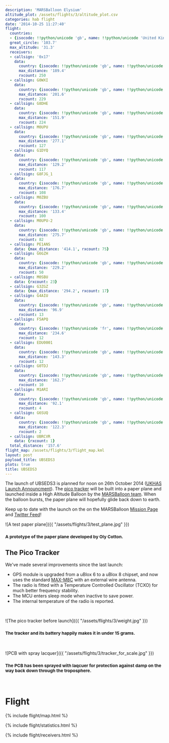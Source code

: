 ```yaml
---
description: 'MARSBalloon Elysium'
altitude_plot: /assets/flights/3/altitude_plot.csv
categories: hab flight
date: '2014-10-25 11:27:40'
flight:
  countries:
  - {isocode: !!python/unicode 'gb', name: !!python/unicode 'United Kingdom'}
  great_circle: '103.7'
  max_altitude: '31.3'
  receivers:
  - callsign: '0x17'
    data:
      country: {isocode: !!python/unicode 'gb', name: !!python/unicode 'United Kingdom'}
      max_distance: '189.4'
      rxcount: 250
  - callsign: G0WXI
    data:
      country: {isocode: !!python/unicode 'gb', name: !!python/unicode 'United Kingdom'}
      max_distance: '201.6'
      rxcount: 229
  - callsign: G8DHE
    data:
      country: {isocode: !!python/unicode 'gb', name: !!python/unicode 'United Kingdom'}
      max_distance: '151.9'
      rxcount: 224
  - callsign: M0UPU
    data:
      country: {isocode: !!python/unicode 'gb', name: !!python/unicode 'United Kingdom'}
      max_distance: '277.1'
      rxcount: 127
  - callsign: G1DYQ
    data:
      country: {isocode: !!python/unicode 'gb', name: !!python/unicode 'United Kingdom'}
      max_distance: '129.2'
      rxcount: 117
  - callsign: G8FJG_1
    data:
      country: {isocode: !!python/unicode 'gb', name: !!python/unicode 'United Kingdom'}
      max_distance: '176.7'
      rxcount: 108
  - callsign: M0ZBU
    data:
      country: {isocode: !!python/unicode 'gb', name: !!python/unicode 'United Kingdom'}
      max_distance: '133.4'
      rxcount: 100
  - callsign: M0UPU-2
    data:
      country: {isocode: !!python/unicode 'gb', name: !!python/unicode 'United Kingdom'}
      max_distance: '275.7'
      rxcount: 82
  - callsign: PE1ANS
    data: {max_distance: '414.1', rxcount: 75}
  - callsign: G6GZH
    data:
      country: {isocode: !!python/unicode 'gb', name: !!python/unicode 'United Kingdom'}
      max_distance: '229.2'
      rxcount: 50
  - callsign: M0SBU
    data: {rxcount: 23}
  - callsign: G3ZGZ
    data: {max_distance: '294.2', rxcount: 17}
  - callsign: G4AIU
    data:
      country: {isocode: !!python/unicode 'gb', name: !!python/unicode 'United Kingdom'}
      max_distance: '96.9'
      rxcount: 13
  - callsign: F5APQ
    data:
      country: {isocode: !!python/unicode 'fr', name: !!python/unicode 'France'}
      max_distance: '234.6'
      rxcount: 12
  - callsign: EDU0001
    data:
      country: {isocode: !!python/unicode 'gb', name: !!python/unicode 'United Kingdom'}
      max_distance: '143.3'
      rxcount: 12
  - callsign: G0TDJ
    data:
      country: {isocode: !!python/unicode 'gb', name: !!python/unicode 'United Kingdom'}
      max_distance: '162.7'
      rxcount: 10
  - callsign: M1ARI
    data:
      country: {isocode: !!python/unicode 'gb', name: !!python/unicode 'United Kingdom'}
      max_distance: '92.1'
      rxcount: 4
  - callsign: G6SUQ
    data:
      country: {isocode: !!python/unicode 'gb', name: !!python/unicode 'United Kingdom'}
      max_distance: '122.3'
      rxcount: 2
  - callsign: UBRCVR
    data: {rxcount: 1}
  total_distance: '157.6'
flight_map: /assets/flights/3/flight_map.kml
layout: post
payload_title: UBSEDS3
plots: true
title: UBSEDS3
---
```


The launch of UBSEDS3 is planned for noon on 26th October 2014 ([UKHAS Launch Announcment](https://groups.google.com/d/msg/ukhas/Tzg2VEQuJ9w/LoL_P7tkEE0J)). The  [pico tracker](/pico-tracker/balloon/2014/08/01/pico-tracker.html) will be built into a paper plane and launched inside a High Altitude Balloon by the [MARSBalloon team](http://marsballoon.com/). When the balloon bursts, the paper plane will hopefully glide back down to earth.

Keep up to date with the launch on the on the MARSBalloon [Mission Page](http://marsballoon.com/elysium-2/) and [Twitter Feed](https://twitter.com/marsballoon)!

<!--more-->

![A test paper plane]({{ "/assets/flights/3/test_plane.jpg" }})

### <small>A prototype of the paper plane developed by Oly Cotton.</small>

## The Pico Tracker

We've made several improvements since the last launch:

* GPS module is upgraded from a uBlox 6 to a uBlox 8 chipset, and now uses the standard [MAX-M8C](http://www.u-blox.com/en/gps-modules/pvt-modules/max-m8-series-concurrent-gnss-modules.html) with an external wire antenna.
* The radio is fitted with a Temperature Controlled Oscillator (TCXO) for much better frequency stability.
* The MCU enters sleep mode when inactive to save power.
* The internal temperature of the radio is reported.

<br/>

![The pico tracker before launch]({{ "/assets/flights/3/weight.jpg" }})

### <small>The tracker and its battery happily makes it in under 15 grams.</small>

<br/>

![PCB with spray lacquer]({{ "/assets/flights/3/tracker_for_scale.jpg" }})

### <small>The PCB has been sprayed with laqcuer for protection against damp on the way back down through the troposphere.</small>

<br/>

# Flight

{% include flight/map.html %}

{% include flight/statistics.html %}

{% include flight/receivers.html %}

